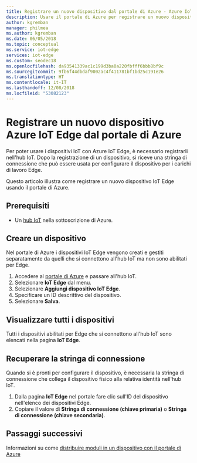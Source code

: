 ```yaml
---
title: Registrare un nuovo dispositivo dal portale di Azure - Azure IoT Edge | Microsoft Docs
description: Usare il portale di Azure per registrare un nuovo dispositivo IoT Edge e recuperare la stringa di connessione
author: kgremban
manager: philmea
ms.author: kgremban
ms.date: 06/05/2018
ms.topic: conceptual
ms.service: iot-edge
services: iot-edge
ms.custom: seodec18
ms.openlocfilehash: da93541339ac1c199d3ba0a220fbfff6bbb8bf9c
ms.sourcegitcommit: 9fb6f44dbdaf9002ac4f411781bf1bd25c191e26
ms.translationtype: HT
ms.contentlocale: it-IT
ms.lasthandoff: 12/08/2018
ms.locfileid: "53082123"
---
```

# <a name="register-a-new-azure-iot-edge-device-from-the-azure-portal"></a>Registrare un nuovo dispositivo Azure IoT Edge dal portale di Azure

Per poter usare i dispositivi IoT con Azure IoT Edge, è necessario registrarli nell'hub IoT. Dopo la registrazione di un dispositivo, si riceve una stringa di connessione che può essere usata per configurare il dispositivo per i carichi di lavoro Edge. 

Questo articolo illustra come registrare un nuovo dispositivo IoT Edge usando il portale di Azure.

## <a name="prerequisites"></a>Prerequisiti

* Un [hub IoT](../iot-hub/iot-hub-create-through-portal.md) nella sottoscrizione di Azure. 

## <a name="create-a-device"></a>Creare un dispositivo

Nel portale di Azure i dispositivi IoT Edge vengono creati e gestiti separatamente da quelli che si connettono all'hub IoT ma non sono abilitati per Edge. 

1. Accedere al [portale di Azure](https://portal.azure.com) e passare all'hub IoT. 
2. Selezionare **IoT Edge** dal menu.
3. Selezionare **Aggiungi dispositivo IoT Edge**. 
4. Specificare un ID descrittivo del dispositivo. 
5. Selezionare **Salva**. 

## <a name="view-all-devices"></a>Visualizzare tutti i dispositivi

Tutti i dispositivi abilitati per Edge che si connettono all'hub IoT sono elencati nella pagina **IoT Edge**. 

## <a name="retrieve-the-connection-string"></a>Recuperare la stringa di connessione

Quando si è pronti per configurare il dispositivo, è necessaria la stringa di connessione che collega il dispositivo fisico alla relativa identità nell'hub IoT.

1. Dalla pagina **IoT Edge** nel portale fare clic sull'ID del dispositivo nell'elenco dei dispositivi Edge. 
2. Copiare il valore di **Stringa di connessione (chiave primaria)** o **Stringa di connessione (chiave secondaria)**. 

## <a name="next-steps"></a>Passaggi successivi

Informazioni su come [distribuire moduli in un dispositivo con il portale di Azure](how-to-deploy-modules-portal.md)
